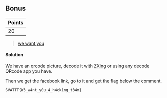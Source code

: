 ## Bonus

| Points |
|--------|
| 20 |

> [we want you](./qrcode.png)

#### Solution

We have an qrcode picture, decode it with [ZXing](https://zxing.org/w/decode.jspx) or using any decode QRcode app you have.

Then we get the facebook link, go to it and get the flag below the comment.

`SVATTT{W3_w4nt_y0u_4_h4ck1ng_t34m}`
